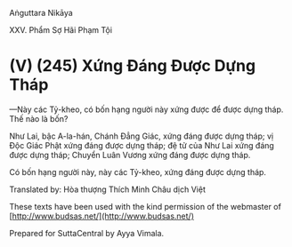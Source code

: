  

Aṅguttara Nikāya

XXV. Phẩm Sợ Hãi Phạm Tội

# (V) (245) Xứng Ðáng Ðược Dựng Tháp

—Này các Tỷ-kheo, có bốn hạng người này xứng được để được dựng tháp. Thế nào là bốn?

Như Lai, bậc A-la-hán, Chánh Ðẳng Giác, xứng đáng được dựng tháp; vị Ðộc Giác Phật xứng đáng được dựng tháp; đệ tử của Như Lai xứng đáng được dựng tháp; Chuyển Luân Vương xứng đáng được dựng tháp.

Có bốn hạng người này, này các Tỷ-kheo, xứng đáng được dựng tháp.

Translated by: Hòa thượng Thích Minh Châu dịch Việt

These texts have been used with the kind permission of the webmaster of [http://www.budsas.net/](http://www.budsas.net/)

Prepared for SuttaCentral by Ayya Vimala.